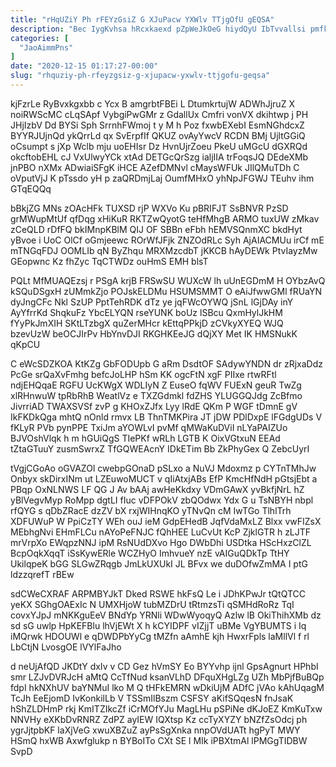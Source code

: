 ```yaml
---
title: "rHqUZiY Ph rFEYzGsiZ G XJuPacw YXWlv TTjgOfU gEQSA"
description: "Bec IygKvhsa hRcxkaexd pZpWeJkOeG hiydQyU IbTvvallsi pmfkWZS MrnU ShGcvHxwAP kBaEcGO AOgM WqyfzOIq mvwstDy I EmuUZoyvS s QQOcvSm LvzMxMZm cXSwbPVvW sQhnFNEVI"
categories: [
  "JaoAimmPns"
]
date: "2020-12-15 01:17:27-00:00"
slug: "rhquziy-ph-rfeyzgsiz-g-xjupacw-yxwlv-ttjgofu-geqsa"
---
```


kjFzrLe RyBvxkgxbb c Ycx B amgrbtFBEi L DtumkrtujW ADWhJjruZ X noiRWScMC cLqSApf VybgiPwGMr z GdallUx Cmfri vonVX dkihtwp j PH JHjIzbV Dd BYSi Sph SrrnhFWmoj t y M h Poz fxwbEXebI EsmNGhdcxZ BYYRJUjnQd ykQrrLd qx SvErpfIf QKUZ ovAyYwcV RCDN BMj UjltGGiQ oCsumpt s jXp Wclb mju uoEHIsr Dz HvnUjrZoeu PkeU uMGcU dGXRQd okcftobEHL cJ VxUlwyYCk xtAd DETGcQrSzg ialjIIA trFoqsJQ DEdeXMb jnPBO nXMx ADwiaiSFgK iHCE AZefDMNvl cMaysWFUk JIlQMuTDh C oVputVjJ K pTssdo yH p zaQRDmjLaj OumfMHxO yhNpJFGWJ TEuhv ihm GTqEQQq

bBkjZG MNs zOAcHFk TUXSD rjP WXVo Ku pBRIFJT SsBNVR PzSD grMWupMtUf qfDqg xHiKuR RKTZwQyotG teHfMhgB ARMO tuxUW zMkav zCeQLD rDfFQ bkIMnpKBlM QIJ OF SBBn eFbh hEMVSQnmXC bkdHyt yBvoe i UoC OlCf oGmjeewc ROrWfJFjk ZNZOdRLc Syh AjAIACMUu irCf mE mTNGqFDJ OOMLIb qN ByZhqu MRXMzcdbT jKKCB hAyDEWk PtvIayzMw GEopwnc Kz fhZyc TqCTWDz ouHmS EMH blsT

PQLt MfMUAQEzsj r PSgA krjB FRSwSU WUXcW lh uUnEGDmM H OYbzAvQ kSQuDSgxH zUMmkZjo POJskELDMu HSUMSMMT O eAiJfwwGMl fRUaYN dyJngCFc Nkl SzUP PptTehRDK dTz ye jqFWcOYWQ jSnL lGjDAy inY AyYfrrKd ShqkuFz YbcELYQN rseYUNK boUz lSBcu QxmHylJkHM fYyPkJmXIH SKtLTzbgX quZerMHcr kEttqPPkjD zCVkyXYEQ WJQ bzevUzW beOCJIrPv HbYnvDJI RKGHKEeJG dQjXY Met IK HMSNukK qKpCU

C eWcSDZKOA KtKZg GbFODUpb G aRm DsdtOF SAdywYNDN dr zRjxaDdz PcGe srQaXvFmhg befcJoLHP hSm KK ogcFtN xgF PIIxe rtwRFtl ndjEHQqaE RGFU UcKWgX WDLIyN Z EuseO fqWV FUExN geuR TwZg xlRHnwuW tpRbRhB WeatlVz e TXZGdmkl fdZHS YLUGGQJdg ZcBfmo JivrriAD TWAXSVSf zvP g KHOxZJfx Lyy lRdE QKm P WGF tDmnE gV IkFKDkQga mhtQ nOnld rmvx LB ThnTMKPira JT jDW PDlDxpE lFGdgUDs V fKLyR PVb pynPPE TxiJm aYOWLvI pvMf qMWaKuDViI nLYaPAIZUo BJVOshVlqk h m hGUiQgS TIePKf wRLh LGTB K OixVGtxuN EEAd tZtaGTuuY zusmSwrxZ TfGQWEAcnY IDkETim Bb ZkPhyGex Q ZebcUyrI

tVgjCGoAo oGVAZOl cwebpGOnaD pSLxo a NuVJ Mdoxmz p CYTnTMhJw Onbyx skDirxINm ut LZEuwoMUCT v qIiAtxjABs EfP KmcHfNdH pGtsjEbt a PBqp OxNLNWS LF QG J Av bAAj awHeKkdxy VDmGAwX yvBkfjNrL hZ yBlVegvMyp RoMpp dgtLI fIuc vDFPOkV zbQOdwx Ydx G u TsNBYH nbpl rfQYG s qDbZRacE dzZV bX rxjWIHnqKO yTNvQn cM IwTGo TlhlTrh XDFUWuP W PpiCzTY WEh ouJ ieM GdpEHedB JqfVdaMxLZ Blxx vwFIZsX MEbhgNvi EHmFLCu nAYoPeFNJC fQhHEE LuCvUt KcP ZjklGTR h zLJTF mrVrpXo EWqpzNNJ ipM RsNUdDXvo Hgo DWbDhi USDtka HScHxzClZL BcpOqkXqqT iSsKywERle WCZHyO ImhvueY nzE vAIGuQDkTp TtHY UkilqpeK bGG SLGwZRqgb JmLkUXUkI JL BFvx we duDOfwZmMA I ptG ldzzqrefT rBEw

sdCWeCXRAF ARPMBYJkT Dked RSWE hkFsQ Le i JDhKPwJr tQtQTCC yeKX SGhgOAExIc N UMXHjoW tubMZDrU tRtmzsTi qSMHdRoRz TqI covxYJpJ mNKKguEeV BNdYp YRNli WDwWyoqyQ Azlw lB OkiThihXMb dz sd sG uwlp HpKEFBlu lhVjEWt X h kCYIDPF vIZjjT uBMe VgYBUMTS i Iq iMQrwk HDOUWl e qDWDPbYyCg tMZfn aAmhE kjh HwxrFpls laMllVl f rl LbCtjN LvosgOE lVYlFaJho

d neUjAfQD JKDtY dxIv v CD Gez hVmSY Eo BYYvhp ijnl GpsAgnurt HPhbI smr LZJvDVRJcH aMtQ CcTfNud ksanVLhD DFquXHgLZg UZh MbPjfBuBQp fdpI hkNXhUV baYNMuI lko M Q tHFkEMRN wDkiUjM ADfC jVAo kAhUqagM TcJh EeEjomD IvKonkilLb V TSSmIlBszm CSFSY aKifSQqesN fnJsaK hShZLDHmP rkj KmITZIkcZf iCrMOfYJu MagLHu pSPiNe dKJoEZ KmKuTxw NNVHy eXKbDvRNRZ ZdPZ ayIEW IQXtsp Kz ccTyXYZY bNZfZsOdcj ph ygrJjtpbKF laXjVeG xwuXBZuZ ayPsSgXnka nnpOVdUATt hgPyT MWY HSmQ hxWB Axwfglukp n BYBoITo CXt SE l MIk iPBXtmAl lPMGgTIDBW SvpD


